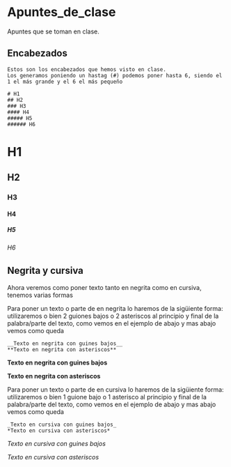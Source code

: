 # Apuntes_de_clase

Apuntes que se toman en clase.

## Encabezados

```
Estos son los encabezados que hemos visto en clase.
Los generamos poniendo un hastag (#) podemos poner hasta 6, siendo el 1 el más grande y el 6 el más pequeño

# H1
## H2
### H3
#### H4
##### H5
###### H6

```

# H1
## H2
### H3
#### H4
##### H5
###### H6


## Negrita y cursiva

Ahora veremos como poner texto tanto en negrita como en cursiva, tenemos varias formas

Para poner un texto o parte de en negrita lo haremos de la sigüiente forma: utilizaremos o bien 2 guiones bajos o 2 asteriscos al principio y final de la palabra/parte del texto, como vemos en el ejemplo de abajo y mas abajo vemos como queda

```
__Texto en negrita con guines bajos__
**Texto en negrita con asteriscos**
```

__Texto en negrita con guines bajos__

**Texto en negrita con asteriscos**


Para poner un texto o parte de en cursiva lo haremos de la sigüiente forma: utilizaremos o bien 1 guione bajo o 1 asterisco al principio y final de la palabra/parte del texto, como vemos en el ejemplo de abajo y mas abajo vemos como queda

```
_Texto en cursiva con guines bajos_
*Texto en cursiva con asteriscos*
```

_Texto en cursiva con guines bajos_

*Texto en cursiva con asteriscos*